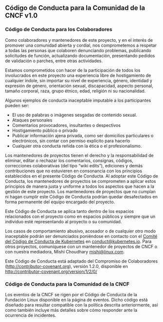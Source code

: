 Código de Conducta para la Comunidad de la CNCF v1.0
----------------------------------------------------

### Código de Conducta para los Colaboradores

Como colaboradores y mantenedores de este proyecto, y en el interés de promover una comunidad abierta y cordial, nos comprometemos a respetar a todas las personas que colaboren denunciando problemas, publicando solicitudes de función, actualizando documentación, presentando pedidos de validación o parches, entre otras actividades.

Estamos comprometidos con hacer de la participación de todos los involucrados en este proyecto una experiencia libre de hostigamiento de cualquier índole, sin importar su nivel de experiencia, género, identidad y expresión de género, orientación sexual, discapacidad, aspecto personal, tamaño corporal, raza, grupo étnico, edad, religión ni su nacionalidad.

Algunos ejemplos de conducta inaceptable imputable a los participantes pueden ser:

-	El uso de palabras o imágenes sesgadas de contenido sexual.
-	Ataques personales
-	Comentarios provocadores, insultantes o despectivos
-	Hostigamiento público o privado
-	Publicar información ajena privada, como ser domicilios particulares o electrónicos, sin contar con permiso explícito para hacerlo
-	Cualquier otra conducta reñida con la ética o el profesionalismo.

Los mantenedores de proyectos tienen el derecho y la responsabilidad de eliminar, editar o rechazar los comentarios, consignas, códigos, correcciones colaborativas (del tipo “wiki edits”), ediciones y demás contribuciones que no estuvieren en consonancia con los principios establecidos en el presente Código de Conducta. Al adoptar este Código de Conducta, los mantenedores de proyectos se comprometen a aplicar estos principios de manera justa y uniforme a todos los aspectos que hacen a la gestión de este proyecto. Los mantenedores de proyectos que no cumplan ni hagan cumplir este Código de Conducta podrían quedar desafectados en forma permanente del equipo encargado del proyecto.

Este Código de Conducta se aplica tanto dentro de los espacios relacionados con el proyecto como en espacios públicos y siempre que un individuo esté representando al proyecto o su comunidad.

Los casos de comportamiento abusivo, acosador o de cualquier otro modo inaceptable podrán ser denunciados poniéndose en contacto con el [Comité del Código de Conducta de Kubernetes](https://git.k8s.io/community/committee-code-of-conduct) en <conduct@kubernetes.io>. Para otros proyectos, comuníquese con un mantenedor de proyectos de CNCF o con nuestra mediadora, Mishi Choudhary <mishi@linux.com>.

Este Código de Conducta está adaptado del Compromiso de Colaboradores (http://contributor-covenant.org), versión 1.2.0, disponible en http://contributor-covenant.org/version/1/2/0/

### Código de Conducta para la Comunidad de la CNCF

Los eventos de la CNCF se rigen por el Código de Conducta de la Fundación Linux disponible en la página de eventos. Dicho código está diseñado para resultar compatible con la política descrita anteriormente, así como también incluye más detalles sobre cómo responder ante la ocurrencia de incidentes.
